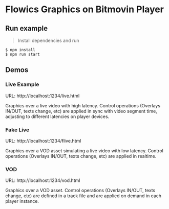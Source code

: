 # Flowics Graphics on Bitmovin Player

## Run example

> Install dependencies and run

```shell
$ npm install
$ npm run start
```

## Demos

### Live Example
URL: http://localhost:1234/live.html

Graphics over a live video with high latency.
Control operations (Overlays IN/OUT, texts change, etc) are applied in sync with video segment time, adjusting to different latencies on player devices. 

### Fake Live
URL: http://localhost:1234/flive.html

Graphics over a VOD asset simulating a live video with low latency.
Control operations (Overlays IN/OUT, texts change, etc) are applied in realtime. 

### VOD
URL: http://localhost:1234/vod.html

Graphics over a VOD asset.
Control operations (Overlays IN/OUT, texts change, etc) are defined in a track file and are applied on demand in each player instance. 